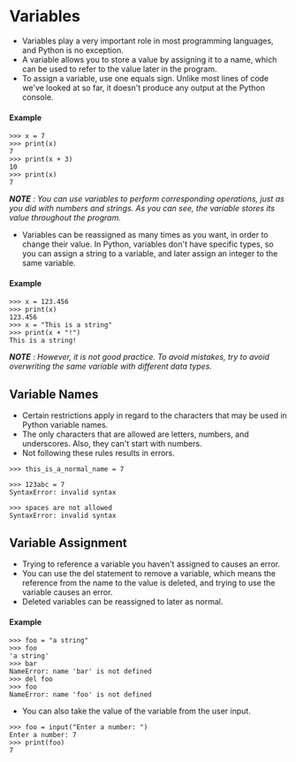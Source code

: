 # Variables
* Variables play a very important role in most programming languages, and Python is no exception. 
* A variable allows you to store a value by assigning it to a name, which can be used to refer to the value later in the program. 
* To assign a variable, use one equals sign. Unlike most lines of code we've looked at so far, it doesn't produce any output at the Python console.
#### Example

```
>>> x = 7
>>> print(x)
7
>>> print(x + 3)
10
>>> print(x)
7
```
_**NOTE** : You can use variables to perform corresponding operations, just as you did with numbers and strings. As you can see, the variable stores its value throughout the program._

* Variables can be reassigned as many times as you want, in order to change their value. 
In Python, variables don't have specific types, so you can assign a string to a variable, and later assign an integer to the same variable.
#### Example
```
>>> x = 123.456
>>> print(x)
123.456
>>> x = "This is a string"
>>> print(x + "!")
This is a string!
```
_**NOTE** : However, it is not good practice. To avoid mistakes, try to avoid overwriting the same variable with different data types._
## Variable Names
* Certain restrictions apply in regard to the characters that may be used in Python variable names. 
* The only characters that are allowed are letters, numbers, and underscores. Also, they can't start with numbers.
* Not following these rules results in errors.
```
>>> this_is_a_normal_name = 7

>>> 123abc = 7
SyntaxError: invalid syntax

>>> spaces are not allowed
SyntaxError: invalid syntax
```
## Variable Assignment
* Trying to reference a variable you haven't assigned to causes an error. 
* You can use the del statement to remove a variable, which means the reference from the name to the value is deleted, and trying to use the variable causes an error. 
* Deleted variables can be reassigned to later as normal.

#### Example
```
>>> foo = "a string"
>>> foo
'a string'
>>> bar
NameError: name 'bar' is not defined
>>> del foo
>>> foo
NameError: name 'foo' is not defined
```
* You can also take the value of the variable from the user input.
```
>>> foo = input("Enter a number: ")
Enter a number: 7
>>> print(foo)
7
```

